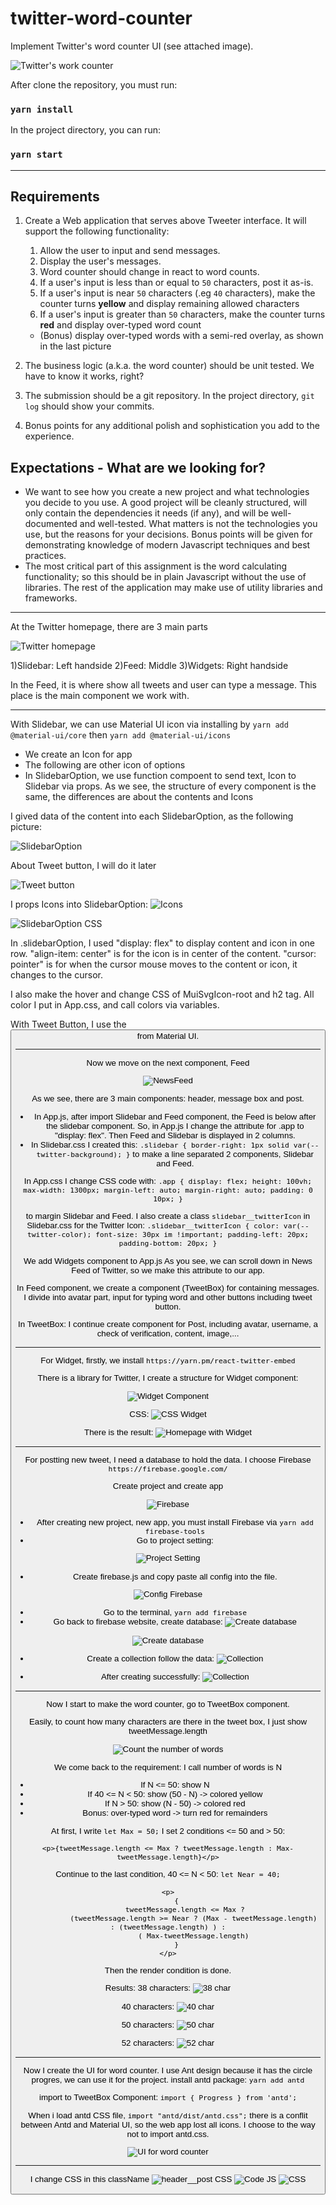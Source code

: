 # twitter-word-counter

Implement Twitter's word counter UI (see attached image).

![Twitter's work counter](https://gist.githubusercontent.com/huygn/ceda027d1f679ba2a99a2630815e5ff7/raw/d860a2917372c8f155e9a2c20161d9076e4b8340/image.jpg)

After clone the repository, you must run:

### `yarn install`

In the project directory, you can run:

### `yarn start`

---

## Requirements

1. Create a Web application that serves above Tweeter interface. It will support the following functionality:

    1. Allow the user to input and send messages.
    1. Display the user's messages.
    1. Word counter should change in react to word counts.
    1. If a user's input is less than or equal to `50` characters, post it as-is.
    1. If a user's input is near `50` characters (.eg `40` characters), make the counter turns **yellow** and display remaining allowed characters
    1. If a user's input is greater than `50` characters, make the counter turns **red** and display over-typed word count

    - (Bonus) display over-typed words with a semi-red overlay, as shown in the last picture

2. The business logic (a.k.a. the word counter) should be unit tested. We have to know it works, right?
3. The submission should be a git repository. In the project directory, `git log` should show your commits.
4. Bonus points for any additional polish and sophistication you add to the experience.

## Expectations - What are we looking for?

-   We want to see how you create a new project and what technologies you decide to you use. A good project will be cleanly structured, will only contain the dependencies it needs (if any), and will be well-documented and well-tested. What matters is not the technologies you use, but the reasons for your decisions. Bonus points will be given for demonstrating knowledge of modern Javascript techniques and best practices.
-   The most critical part of this assignment is the word calculating functionality; so this should be in plain Javascript without the use of libraries. The rest of the application may make use of utility libraries and frameworks.

---

At the Twitter homepage, there are 3 main parts

![Twitter homepage](https://i.imgur.com/mH8qYUS.png)

1)Slidebar: Left handside
2)Feed: Middle
3)Widgets: Right handside

In the Feed, it is where show all tweets and user can type a message. This place is the main component we work with.

---

With Slidebar, we can use Material UI icon via installing by `yarn add @material-ui/core` then `yarn add @material-ui/icons`

-   We create an Icon for app
-   The following are other icon of options
-   In SlidebarOption, we use function compoent to send text, Icon to Slidebar via props. As we see, the structure of every component is the same, the differences are about the contents and Icons

I gived data of the content into each SlidebarOption, as the following picture:

![SlidebarOption](https://i.imgur.com/bWr86me.png)

About Tweet button, I will do it later

![Tweet button](https://i.imgur.com/liJfTC0.png)

I props Icons into SlidebarOption:
![Icons](https://i.imgur.com/bWr86me.png)

![SlidebarOption CSS](https://i.imgur.com/YFWWOa7.png)

In .slidebarOption, I used "display: flex" to display content and icon in one row. "align-item: center" is for the icon is in center of the content. "cursor: pointer" is for when the cursor mouse moves to the content or icon, it changes to the cursor.

I also make the hover and change CSS of MuiSvgIcon-root and h2 tag. All color I put in App.css, and call colors via variables.

With Tweet Button, I use the <Button> from Material UI.

---

Now we move on the next component, Feed

![NewsFeed](https://i.imgur.com/M6Y4SCR.png)

As we see, there are 3 main components: header, message box and post.

-   In App.js, after import Slidebar and Feed component, the Feed is below after the slidebar component. So, in App.js I change the attribute for .app to "display: flex". Then Feed and Slidebar is displayed in 2 columns.
-   In Slidebar.css I created this:
    `.slidebar { border-right: 1px solid var(--twitter-background); }`
    to make a line separated 2 components, Slidebar and Feed.

In App.css I change CSS code with:
`.app { display: flex; height: 100vh; max-width: 1300px; margin-left: auto; margin-right: auto; padding: 0 10px; }`

to margin Slidebar and Feed. I also create a class `slidebar__twitterIcon` in Slidebar.css for the Twitter Icon:
`.slidebar__twitterIcon { color: var(--twitter-color); font-size: 30px im !important; padding-left: 20px; padding-bottom: 20px; }`

We add Widgets component to App.js
As you see, we can scroll down in News Feed of Twitter, so we make this attribute to our app.

In Feed component, we create a component (TweetBox) for containing messages. I divide into avatar part, input for typing word and other buttons including tweet button.

In TweetBox:
I continue create component for Post, including avatar, username, a check of verification, content, image,...

---

For Widget, firstly, we install `https://yarn.pm/react-twitter-embed`

There is a library for Twitter, I create a structure for Widget component:

![Widget Component](https://i.imgur.com/FSAe9sp.png)

CSS:
![CSS Widget](https://i.imgur.com/oXbXfHV.png)

There is the result:
![Homepage with Widget](https://i.imgur.com/ojOyupo.png)

---

For postting new tweet, I need a database to hold the data. I choose Firebase `https://firebase.google.com/`

Create project and create app

![Firebase](https://i.imgur.com/nXvzxXF.png)

-   After creating new project, new app, you must install Firebase via `yarn add firebase-tools`
-   Go to project setting:

![Project Setting](https://i.imgur.com/EbX6hOw.png)

-   Create firebase.js and copy paste all config into the file.

![Config Firebase](https://i.imgur.com/nt8GRIe.png)

-   Go to the terminal, `yarn add firebase`
-   Go back to firebase website, create database:
    ![Create database](https://i.imgur.com/oS8uLXN.png)

![Create database](https://i.imgur.com/zuoukeT.png)

-   Create a collection follow the data:
    ![Collection](blob:https://imgur.com/37e516da-cd28-467d-b7d4-67211eedc371)

-   After creating successfully:
    ![Collection](https://i.imgur.com/yNdfYuG.png)

---

Now I start to make the word counter, go to TweetBox component.

Easily, to count how many characters are there in the tweet box, I just show tweetMessage.length

![Count the number of words](https://i.imgur.com/05OEErb.png)

We come back to the requirement:
I call number of words is N

-   If N <= 50: show N
-   If 40 <= N < 50: show (50 - N) -> colored yellow
-   If N > 50: show (N - 50) -> colored red
-   Bonus: over-typed word -> turn red for remainders

At first, I write `let Max = 50;`
I set 2 conditions <= 50 and > 50:

`<p>{tweetMessage.length <= Max ? tweetMessage.length : Max-tweetMessage.length}</p>`

Continue to the last condition, 40 <= N < 50:
`let Near = 40;`

```
<p>
    {
        tweetMessage.length <= Max ?
            (tweetMessage.length >= Near ? (Max - tweetMessage.length) : (tweetMessage.length) ) :
            ( Max-tweetMessage.length)
    }
</p>
```

Then the render condition is done.

Results:
38 characters:
![38 char](https://i.imgur.com/oTpUQAZ.png)

40 characters:
![40 char](https://i.imgur.com/LcXa0PR.png)

50 characters:
![50 char](https://i.imgur.com/ASX32km.png)

52 characters:
![52 char](https://i.imgur.com/sEZlXDy.png)

______________________________________

Now I create the UI for word counter. I use Ant design because it has the circle progres, we can use it for the project.
install antd package:
`yarn add antd`

import to TweetBox Component:
`import { Progress } from 'antd';`

When i load antd CSS file, `import "antd/dist/antd.css";` there is a conflit between Antd and Material UI, so the web app lost all icons.
I choose to the way not to import antd.css.

![UI for word counter](https://i.imgur.com/pMSxFHV.png)


_______________________________________

I change CSS in this className
![header__post CSS](https://i.imgur.com/XFREDqt.png)
![Code JS](https://i.imgur.com/fAP1cw1.png)
![CSS](https://i.imgur.com/MNUKqwy.png)
